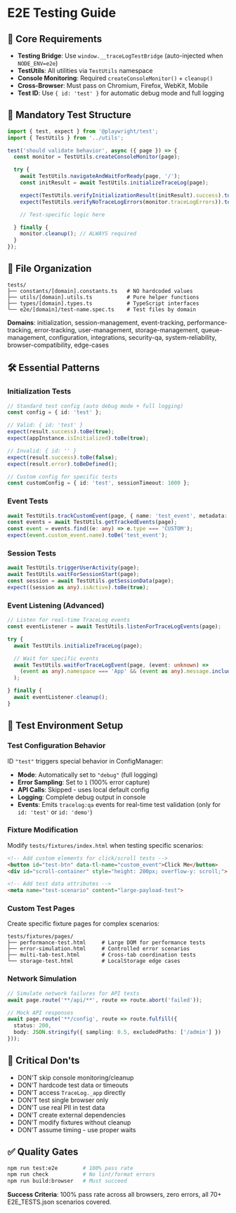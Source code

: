 # E2E Testing Guide

## 🎯 Core Requirements

* **Testing Bridge**: Use `window.__traceLogTestBridge` (auto-injected when `NODE_ENV=e2e`)
* **TestUtils**: All utilities via `TestUtils` namespace
* **Console Monitoring**: Required `createConsoleMonitor()` + `cleanup()`
* **Cross-Browser**: Must pass on Chromium, Firefox, WebKit, Mobile
* **Test ID**: Use `{ id: 'test' }` for automatic debug mode and full logging

## 📝 Mandatory Test Structure

```ts
import { test, expect } from '@playwright/test';
import { TestUtils } from '../utils';

test('should validate behavior', async ({ page }) => {
  const monitor = TestUtils.createConsoleMonitor(page);

  try {
    await TestUtils.navigateAndWaitForReady(page, '/');
    const initResult = await TestUtils.initializeTraceLog(page);

    expect(TestUtils.verifyInitializationResult(initResult).success).toBe(true);
    expect(TestUtils.verifyNoTraceLogErrors(monitor.traceLogErrors)).toBe(true);

    // Test-specific logic here

  } finally {
    monitor.cleanup(); // ALWAYS required
  }
});
```

## 📁 File Organization

```
tests/
├── constants/[domain].constants.ts   # NO hardcoded values
├── utils/[domain].utils.ts           # Pure helper functions
├── types/[domain].types.ts           # TypeScript interfaces
└── e2e/[domain]/test-name.spec.ts    # Test files by domain
```

**Domains**: initialization, session-management, event-tracking, performance-tracking, error-tracking, user-management, storage-management, queue-management, configuration, integrations, security-qa, system-reliability, browser-compatibility, edge-cases

## 🛠️ Essential Patterns

### Initialization Tests
```ts
// Standard test config (auto debug mode + full logging)
const config = { id: 'test' };

// Valid: { id: 'test' }
expect(result.success).toBe(true);
expect(appInstance.isInitialized).toBe(true);

// Invalid: { id: '' }
expect(result.success).toBe(false);
expect(result.error).toBeDefined();

// Custom config for specific tests
const customConfig = { id: 'test', sessionTimeout: 1000 };
```

### Event Tests
```ts
await TestUtils.trackCustomEvent(page, { name: 'test_event', metadata: { key: 'value' } });
const events = await TestUtils.getTrackedEvents(page);
const event = events.find((e: any) => e.type === 'CUSTOM');
expect(event.custom_event.name).toBe('test_event');
```

### Session Tests
```ts
await TestUtils.triggerUserActivity(page);
await TestUtils.waitForSessionStart(page);
const session = await TestUtils.getSessionData(page);
expect((session as any).isActive).toBe(true);
```

### Event Listening (Advanced)
```ts
// Listen for real-time TraceLog events
const eventListener = await TestUtils.listenForTraceLogEvents(page);

try {
  await TestUtils.initializeTraceLog(page);

  // Wait for specific events
  await TestUtils.waitForTraceLogEvent(page, (event: unknown) =>
    (event as any).namespace === 'App' && (event as any).message.includes('initialization completed')
  );

} finally {
  await eventListener.cleanup();
}
```

## 🔧 Test Environment Setup

### Test Configuration Behavior
ID `"test"` triggers special behavior in ConfigManager:
- **Mode**: Automatically set to `"debug"` (full logging)
- **Error Sampling**: Set to `1` (100% error capture)
- **API Calls**: Skipped - uses local default config
- **Logging**: Complete debug output in console
- **Events**: Emits `tracelog:qa` events for real-time test validation (only for `id: 'test'` or `id: 'demo'`)

### Fixture Modification
Modify `tests/fixtures/index.html` when testing specific scenarios:
```html
<!-- Add custom elements for click/scroll tests -->
<button id="test-btn" data-tl-name="custom_event">Click Me</button>
<div id="scroll-container" style="height: 200px; overflow-y: scroll;">...</div>

<!-- Add test data attributes -->
<meta name="test-scenario" content="large-payload-test">
```

### Custom Test Pages
Create specific fixture pages for complex scenarios:
```
tests/fixtures/pages/
├── performance-test.html     # Large DOM for performance tests
├── error-simulation.html     # Controlled error scenarios
├── multi-tab-test.html       # Cross-tab coordination tests
└── storage-test.html         # LocalStorage edge cases
```

### Network Simulation
```ts
// Simulate network failures for API tests
await page.route('**/api/**', route => route.abort('failed'));

// Mock API responses
await page.route('**/config', route => route.fulfill({
  status: 200,
  body: JSON.stringify({ sampling: 0.5, excludedPaths: ['/admin'] })
}));
```

## 🚫 Critical Don'ts

* DON'T skip console monitoring/cleanup
* DON'T hardcode test data or timeouts
* DON'T access `TraceLog._app` directly
* DON'T test single browser only
* DON'T use real PII in test data
* DON'T create external dependencies
* DON'T modify fixtures without cleanup
* DON'T assume timing - use proper waits

## ✅ Quality Gates

```bash
npm run test:e2e        # 100% pass rate
npm run check           # No lint/format errors
npm run build:browser   # Must succeed
```

**Success Criteria**: 100% pass rate across all browsers, zero errors, all 70+ E2E_TESTS.json scenarios covered.
